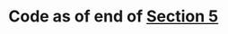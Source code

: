 # Code as of end of [Section 5](https://www.udemy.com/course/react-nodejs-express-mongodb-the-mern-fullstack-guide)
